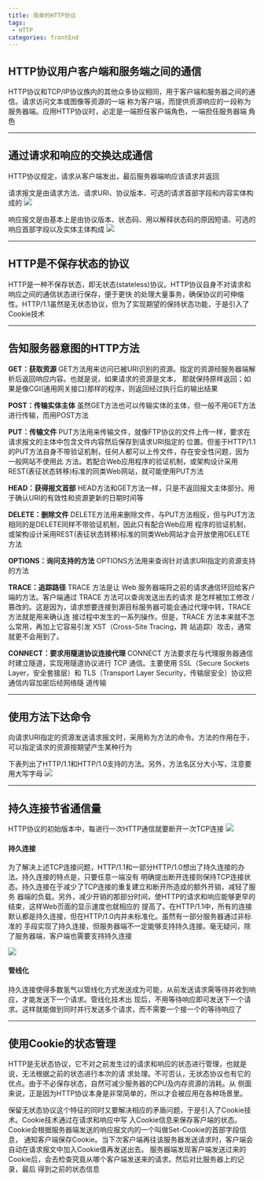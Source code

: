 ```yaml
---
title: 简单的HTTP协议
tags: 
 - HTTP
categories: frontEnd
---
```


## HTTP协议用户客户端和服务端之间的通信
    
HTTP协议和TCP/IP协议族内的其他众多协议相同，用于客户端和服务器之间的通信。请求访问文本或图像等资源的一端
称为客户端，而提供资源响应的一段称为服务器端。应用HTTP协议时，必定是一端担任客户端角色，一端担任服务器端
角色
    
---

 ## 通过请求和响应的交换达成通信
    
HTTP协议规定，请求从客户端发出，最后服务器端响应该请求并返回
    
请求报文是由请求方法、请求URI、协议版本、可选的请求首部字段和内容实体构成的
   ![](../../.vuepress/public/img/58f69ef4.png)
   
响应报文是由基本上是由协议版本、状态码、用以解释状态码的原因短语、可选的响应首部字段以及实体主体构成
   ![](../../.vuepress/public/img/e87dd548.png)

---

 ## HTTP是不保存状态的协议
    
HTTP是一种不保存状态，即无状态(stateless)协议。HTTP协议自身不对请求和响应之间的通信状态进行保存，便于更快
的处理大量事务，确保协议的可伸缩性。HTTP/1.1虽然是无状态协议，但为了实现期望的保持状态功能，于是引入了
Cookie技术
    
---

 ## 告知服务器意图的HTTP方法
    
**GET：获取资源**
GET方法用来访问已被URI识别的资源。指定的资源经服务器端解析后返回响应内容。也就是说，如果请求的资源是文本，
那就保持原样返回；如果是像CGI(通用网关接口)那样的程序，则返回经过执行后的输出结果
    
**POST：传输实体主体**
虽然GET方法也可以传输实体的主体，但一般不用GET方法进行传输，而用POST方法
    
**PUT：传输文件**
PUT方法用来传输文件，就像FTP协议的文件上传一样，要求在请求报文的主体中包含文件内容然后保存到请求URI指定的
位置。但鉴于HTTP/1.1的PUT方法自身不带验证机制，任何人都可以上传文件，存在安全性问题，因为一般网站不使用此
方法。若配合Web应用程序的验证机制，或架构设计采用REST(表征状态转移)标准的同类Web网站，就可能使用PUT方法
    
**HEAD：获得报文首部**
HEAD方法和GET方法一样，只是不返回报文主体部分。用于确认URI的有效性和资源更新的日期时间等
    
**DELETE：删除文件**
DELETE方法用来删除文件，与PUT方法相反，但与PUT方法相同的是DELETE同样不带验证机制，因此只有配合Web应用
程序的验证机制，或架构设计采用REST(表征状态转移)标准的同类Web网站才会开放使用DELETE方法
    
**OPTIONS：询问支持的方法**
OPTIONS方法用来查询针对请求URI指定的资源支持的方法
    
**TRACE：追踪路径**
TRACE 方法是让 Web 服务器端将之前的请求通信环回给客户端的方法。客户端通过 TRACE 方法可以查询发送出去的请求
是怎样被加工修改 / 篡改的。这是因为，请求想要连接到源目标服务器可能会通过代理中转，TRACE 方法就是用来确认连
接过程中发生的一系列操作。但是，TRACE 方法本来就不怎么常用，再加上它容易引发 XST（Cross-Site Tracing，跨
站追踪）攻击，通常就更不会用到了。
 
**CONNECT：要求用隧道协议连接代理**
CONNECT 方法要求在与代理服务器通信时建立隧道，实现用隧道协议进行 TCP 通信。主要使用 SSL（Secure 
Sockets Layer，安全套接层）和 TLS（Transport Layer Security，传输层安全）协议把通信内容加密后经网络隧
道传输 
    
---
    
 ## 使用方法下达命令
    
向请求URI指定的资源发送请求报文时，采用称为方法的命令。方法的作用在于，可以指定请求的资源按期望产生某种行为
    
下表列出了HTTP/1.1和HTTP/1.0支持的方法。另外，方法名区分大小写，注意要用大写字母
   ![](../../.vuepress/public/img/e3588409.png)

---

 ## 持久连接节省通信量
    
HTTP协议的初始版本中，每进行一次HTTP通信就要断开一次TCP连接
   ![](../../.vuepress/public/img/8815109a.png)
  #### 持久连接
    
为了解决上述TCP连接问题，HTTP/1.1和一部分HTTP/1.0想出了持久连接的办法。持久连接的特点是，只要任意一端没有
明确提出断开连接则保持TCP连接状态。持久连接在于减少了TCP连接的重复建立和断开所造成的额外开销，减轻了服务
器端的负载。另外，减少开销的那部分时间，使HTTP的请求和响应能够更早的结束，这样Web页面的显示速度也就相应的
提高了。在HTTP/1.1中，所有的连接默认都是持久连接，但在HTTP/1.0内并未标准化。虽然有一部分服务器通过非标准的
手段实现了持久连接，但服务器端不一定能够支持持久连接。毫无疑问，除了服务器端，客户端也需要支持持久连接
    
   ![](../../.vuepress/public/img/32f88afc.png)
  #### 管线化
    
持久连接使得多数氢气以管线化方式发送成为可能，从前发送请求需等待并收到响应，才能发送下一个请求。管线化技术出
现后，不用等待响应即可发送下一个请求。这样就能做到同时并行发送多个请求，而不需要一个接一个的等待响应了

---

 ## 使用Cookie的状态管理
    
HTTP是无状态协议，它不对之前发生过的请求和响应的状态进行管理，也就是说，无法根据之前的状态进行本次的请
求处理。不可否认，无状态协议也有它的优点。由于不必保存状态，自然可减少服务器的CPU及内存资源的消耗。从
侧面来说，正是因为HTTP协议本身是非常简单的，所以才会被应用在各种场景里。
    
保留无状态协议这个特征的同时又要解决相应的矛盾问题，于是引入了Cookie技术。Cookie技术通过在请求和响应中写
入Cookie信息来保存客户端的状态。Cookie会根据服务器端发送的响应报文内的一个叫做Set-Cookie的首部字段信息，
通知客户端保存Cookie。当下次客户端再往该服务器发送请求时，客户端会自动在请求报文中加入Cookie值再发送出去。
服务器端发现客户端发送过来的Cookie后，会去检查究竟从哪个客户端发送来的请求。然后对比服务器上的记录，最后
得到之前的状态信息
